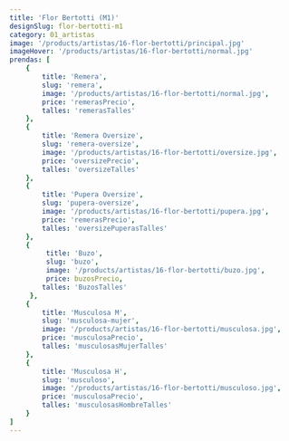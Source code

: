 ```yaml
---
title: 'Flor Bertotti (M1)'
designSlug: flor-bertotti-m1
category: 01_artistas
image: '/products/artistas/16-flor-bertotti/principal.jpg'
imageHover: '/products/artistas/16-flor-bertotti/normal.jpg'
prendas: [
    {   
        title: 'Remera',
        slug: 'remera',          
        image: '/products/artistas/16-flor-bertotti/normal.jpg',
        price: 'remerasPrecio',
        talles: 'remerasTalles'
    },
    {
        title: 'Remera Oversize',
        slug: 'remera-oversize',
        image: '/products/artistas/16-flor-bertotti/oversize.jpg',
        price: 'oversizePrecio',
        talles: 'oversizeTalles'
    },
    {
        title: 'Pupera Oversize',
        slug: 'pupera-oversize',
        image: '/products/artistas/16-flor-bertotti/pupera.jpg',
        price: 'remerasPrecio',
        talles: 'oversizePuperasTalles'
    },
    {
         title: 'Buzo',
         slug: 'buzo',
         image: '/products/artistas/16-flor-bertotti/buzo.jpg',
         price: buzosPrecio,
        talles: 'BuzosTalles'
     },
    {
        title: 'Musculosa M',
        slug: 'musculosa-mujer',
        image: '/products/artistas/16-flor-bertotti/musculosa.jpg',
        price: 'musculosaPrecio',
        talles: 'musculosasMujerTalles'
    },
    {
        title: 'Musculosa H',
        slug: 'musculoso',
        image: '/products/artistas/16-flor-bertotti/musculoso.jpg',
        price: 'musculosaPrecio',
        talles: 'musculosasHombreTalles'
    }
]
---
```

